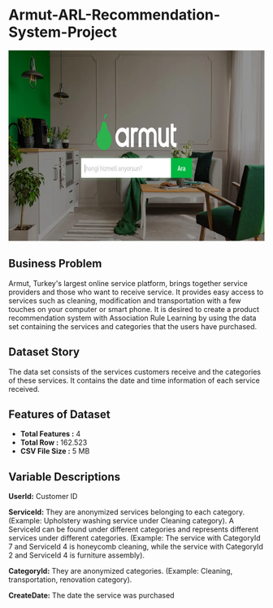 # Armut-ARL-Recommendation-System-Project

<img src = "images/armut_arl_recommender.png" style = "width:1000px; height:375px"/> 

## Business Problem

Armut, Turkey's largest online service platform, brings together service providers and those who want to receive service. It provides easy access to services such as cleaning, modification and transportation with a few touches on your computer or smart phone. It is desired to create a product recommendation system with Association Rule Learning by using the data set containing the services and categories that the users have purchased.

## Dataset Story

The data set consists of the services customers receive and the categories of these services. It contains the date and time information of each service received.

## Features of Dataset

- **Total Features :** 4
- **Total Row :** 162.523
- **CSV File Size :** 5 MB

## Variable Descriptions

**UserId:** Customer ID

**ServiceId:** They are anonymized services belonging to each category. (Example: Upholstery washing service under Cleaning category). A ServiceId can be found under different categories and represents different services under different categories. (Example: The service with CategoryId 7 and ServiceId 4 is honeycomb cleaning, while the service with CategoryId 2 and ServiceId 4 is furniture assembly).

**CategoryId:** They are anonymized categories. (Example: Cleaning, transportation, renovation category).

**CreateDate:** The date the service was purchased
